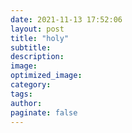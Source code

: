 ```yaml
---
date: 2021-11-13 17:52:06
layout: post
title: "holy"
subtitle:
description:
image:
optimized_image:
category:
tags:
author:
paginate: false
---
```

